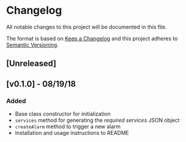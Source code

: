 # Changelog
All notable changes to this project will be documented in this file.

The format is based on [Keep a Changelog](http://keepachangelog.com/en/1.0.0/)
and this project adheres to [Semantic Versioning](http://semver.org/spec/v2.0.0.html).

## [Unreleased]

## [v0.1.0] - 08/19/18
### Added
- Base class constructor for initialization
- `services` method for generating the *required services* JSON object
- `createAlarm` method to trigger a new alarm
- Installation and usage instructions to README